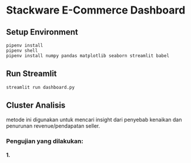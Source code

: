 # Stackware E-Commerce Dashboard
## Setup Environment
```
pipenv install 
pipenv shell
pipenv install numpy pandas matplotlib seaborn streamlit babel
```

## Run Streamlit
```
streamlit run dashboard.py
```
## Cluster Analisis
metode ini digunakan untuk mencari insight dari penyebab kenaikan dan penurunan revenue/pendapatan seller.
### Pengujian yang dilakukan:
#### 1. 

